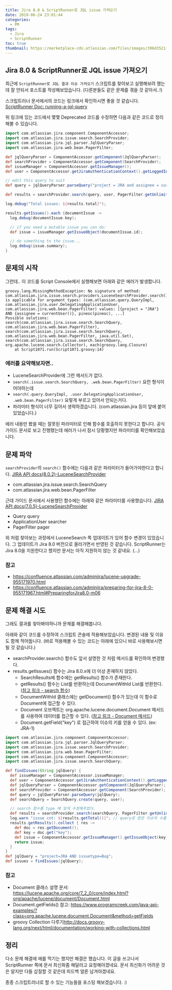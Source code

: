 ```yaml
---
title: Jira 8.0 & ScriptRunner로 JQL issue 가져오기
date: 2019-06-24 23:01:44
categories:
  - PM
tags:
  - Jira
  - ScriptRunner
toc: true
thumbnail: https://marketplace-cdn.atlassian.com/files/images/396d3521-7734-4137-9a47-d7afedf1ea18.png
---
```


## Jira 8.0 & ScriptRunner로 JQL issue 가져오기

최근에 `ScriptRunner로 JQL 결과 이슈 가져오기` 스크립트를 찾아보고 실행해보려 했는데 잘 안되서 포스트를 작성해보았습니다.
(다른분들도 같은 문제를 겪을 것 같아서..!)

스크립트러너 문서에서의 코드는 링크에서 확인하시면 좋을 것 같습니다.
[ScriptRunner Doc: running-a-jql-query](https://scriptrunner.adaptavist.com/5.5.6/jira/recipes/misc/running-a-jql-query.html)

위 링크에 있는 코드에서 몇몇 Deprecated 코드를 수정하면 다음과 같은 코드로 정리해볼 수 있습니다.

```groovy
import com.atlassian.jira.component.ComponentAccessor;
import com.atlassian.jira.issue.search.SearchProvider;
import com.atlassian.jira.jql.parser.JqlQueryParser;
import com.atlassian.jira.web.bean.PagerFilter;

def jqlQueryParser = ComponentAccessor.getComponent(JqlQueryParser);
def searchProvider = ComponentAccessor.getComponent(SearchProvider);
def issueManager = ComponentAccessor.getIssueManager();
def user = ComponentAccessor.getJiraAuthenticationContext().getLoggedInUser();

// edit this query to suit
def query = jqlQueryParser.parseQuery("project = JRA and assignee = currentUser()");

def results = searchProvider.search(query, user, PagerFilter.getUnlimitedFilter());

log.debug("Total issues: ${results.total}");

results.getIssues().each {documentIssue ->
  log.debug(documentIssue.key);

  // if you need a mutable issue you can do:
  def issue = issueManager.getIssueObject(documentIssue.id);

  // do something to the issue...
  log.debug(issue.summary);
}
```

## 문제의 시작

그런데..
이 코드를 Script Console에서 실행해보면 아래와 같은 에러가 발생합니다.

```
groovy.lang.MissingMethodException: No signature of method: com.atlassian.jira.issue.search.providers.LuceneSearchProvider.search() is applicable for argument types: (com.atlassian.query.QueryImpl, com.atlassian.jira.user.DelegatingApplicationUser, com.atlassian.jira.web.bean.PagerFilter) values: [{project = "JRA"} AND {assignee = currentUser()}, pineoc(pineoc), ...]
Possible solutions: search(com.atlassian.jira.issue.search.SearchQuery, com.atlassian.jira.web.bean.PagerFilter), search(com.atlassian.jira.issue.search.SearchQuery, com.atlassian.jira.web.bean.PagerFilter, java.util.Set), search(com.atlassian.jira.issue.search.SearchQuery, org.apache.lucene.search.Collector), each(groovy.lang.Closure)
	at Script1071.run(Script1071.groovy:14)
```

### 에러를 요약해보자면..

- LuceneSearchProvider에 그런 메서드가 없다.
- `search(.issue.search.SearchQuery, .web.bean.PagerFilter)` 요런 형식이어야하는데
- `search(.query.QueryImpl, .user.DelegatingApplicationUser, .web.bean.PagerFilter)` 요렇게 부르고 있어서 안되는거다.
- 파라미터 형식이 너무 길어서 생략하겠습니다. (com.atlassian.jira 등이 앞에 붙어있었습니다.)

에러 내용만 봤을 때는 잘못된 파라미터로 인해 함수를 호출하지 못한다고 합니다.
공식 가이드 문서로 보고 진행했는데 에러가 나서 잠시 당황했지만 파라미터를 확인해보았습니다.

## 문제 파악

`searchProvider`의 `search()` 함수에는 다음과 같은 파라미터가 들어가야한다고 합니다.
[JIRA API docs(8.0.2)-LuceneSearchProvider](https://docs.atlassian.com/software/jira/docs/api/8.0.2/com/atlassian/jira/issue/search/providers/LuceneSearchProvider.html)

- com.atlassian.jira.issue.search.SearchQuery
- com.atlassian.jira.web.bean.PagerFilter

근데 가이드 문서에서 사용했던 함수에는 아래와 같은 파라미터를 사용했습니다.
[JIRA API docs(7.0.5)-LuceneSearchProvider](https://docs.atlassian.com/software/jira/docs/api/7.0.5/com/atlassian/jira/issue/search/providers/LuceneSearchProvider.html)

- Query query
- ApplicationUser searcher
- PagerFilter pager

위 처럼 찾아보는 과정에서 LuceneSearch 쪽 업데이트가 있어 함수 변경이 있었습니다.
그 업데이트가 Jira 8.0 버전으로 올라가면서 반영된 것 같습니다.
ScriptRunner는 Jira 8.0을 지원한다고 했지만 문서는 아직 지원하지 않는 것 같네요. (...)

### 참고

- <https://confluence.atlassian.com/adminjira/lucene-upgrade-955171970.html>
- <https://confluence.atlassian.com/adminjira/preparing-for-jira-8-0-955171967.html#PreparingforJira8.0-m06>

## 문제 해결 시도

그래도 결과를 찾아봐야하니까 문제를 해결해봅니다.

아래와 같이 코드를 수정하여 스크립트 콘솔에 적용해보았습니다.
변경된 내용 및 이유도 함께 적어둡니다.
(바로 적용해볼 수 있는 코드는 아래에 있으니 바로 사용해보시면 될 것 같습니다.)

- searchProvider.search() 함수도 앞서 설명한 것 처럼 메서드를 확인하여 변경했다.
- results.getIssues() 함수는 Jira 8.0.x에 더 이상 존재하지 않았다.
  - SearchResults에 함수에는 getResults() 함수가 존재한다.
  - getResults() 함수는 List를 반환하는데 DocumentWithId List를 반환한다. ([참고 링크 - search 함수](https://docs.atlassian.com/software/jira/docs/api/8.0.2/com/atlassian/jira/issue/search/DocumentWithId.html))
  - DocumentWithId 클래스에는 getDocument() 함수가 있는데 이 함수로 Document에 접근할 수 있다.
  - Document 오브젝트는 org.apache.lucene.document.Document 메서드를 사용하여 데이터를 접근할 수 있다. ([참고 링크 - Document 메서드](https://lucene.apache.org/core/7_2_0/core/org/apache/lucene/document/Document.html))
  - Document.getField("key") 로 접근하여 이슈의 키를 얻을 수 있다. (ex: JRA-1)

```groovy
import com.atlassian.jira.component.ComponentAccessor;
import com.atlassian.jira.jql.parser.JqlQueryParser;
import com.atlassian.jira.issue.search.SearchProvider;
import com.atlassian.jira.web.bean.PagerFilter;
import com.atlassian.jira.component.ComponentAccessor;
import com.atlassian.jira.issue.search.SearchQuery;

def findIssues(String jqlQuery) {
  def issueManager = ComponentAccessor.issueManager;
  def user = ComponentAccessor.getJiraAuthenticationContext().getLoggedInUser();
  def jqlQueryParser = ComponentAccessor.getComponent(JqlQueryParser);
  def searchProvider = ComponentAccessor.getComponent(SearchProvider);
  def query = jqlQueryParser.parseQuery(jqlQuery);
  def searchQuery = SearchQuery.create(query, user);

  // search 함수를 type 에 맞게 수정해주었다.
  def results = searchProvider.search(searchQuery, PagerFilter.getUnlimitedFilter());
  log.warn "issue cnt: ${results.getTotal()}"; // query로 얻은 이슈의 수를 확인한다.
  results.getResults().collect { res ->
    def doc = res.getDocument();
    def key = doc.get("key");
    def issue = ComponentAccessor.getIssueManager().getIssueObject(key);
    return issue;
  }
}
def jqlQuery = "project=JRA AND issuetype=Bug";
def issues = findIssues(jqlQuery);
```

### 참고

- Document 클래스 설명 문서: <https://lucene.apache.org/core/7_2_0/core/index.html?org/apache/lucene/document/Document.html>
- Document.getFields() 참고: <https://www.programcreek.com/java-api-examples/?class=org.apache.lucene.document.Document&method=getFields>
- groovy Collection 다루기<http://docs.groovy-lang.org/next/html/documentation/working-with-collections.html>

## 정리

다소 문제 해결에 애를 먹기는 했지만 해결은 했습니다.
이 글을 쓰고나서 ScriptRunner 쪽에 문서 최신화좀 해달라고 요청해야겠네요.
문서 최신화가 어려운 것은 알지만 다들 삽질할 것 같은데 피드백 얼른 남겨야겠네요.

종종 스크립트러너로 할 수 있는 기능들을 포스팅 해보겠습니다. :)

